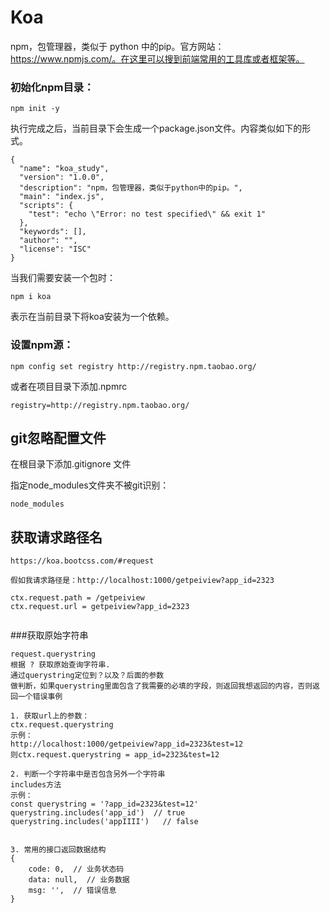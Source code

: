 # Koa

npm，包管理器，类似于 python 中的pip。官方网站：https://www.npmjs.com/。在这里可以搜到前端常用的工具库或者框架等。


### 初始化npm目录：
```
npm init -y
```

执行完成之后，当前目录下会生成一个package.json文件。内容类似如下的形式。

```
{
  "name": "koa_study",
  "version": "1.0.0",
  "description": "npm，包管理器，类似于python中的pip。",
  "main": "index.js",
  "scripts": {
    "test": "echo \"Error: no test specified\" && exit 1"
  },
  "keywords": [],
  "author": "",
  "license": "ISC"
}

```


当我们需要安装一个包时：
```
npm i koa
```

表示在当前目录下将koa安装为一个依赖。


### 设置npm源：
```
npm config set registry http://registry.npm.taobao.org/
```
或者在项目目录下添加.npmrc
```
registry=http://registry.npm.taobao.org/
```


## git忽略配置文件

在根目录下添加.gitignore 文件

指定node_modules文件夹不被git识别：
```
node_modules
```


## 获取请求路径名
```
https://koa.bootcss.com/#request

假如我请求路径是：http://localhost:1000/getpeiview?app_id=2323

ctx.request.path = /getpeiview
ctx.request.url = getpeiview?app_id=2323


```
###获取原始字符串
```
request.querystring
根据 ? 获取原始查询字符串.
通过querystring定位到？以及？后面的参数
做判断，如果querystring里面包含了我需要的必填的字段，则返回我想返回的内容，否则返回一个错误事例

1. 获取url上的参数：
ctx.request.querystring
示例：
http://localhost:1000/getpeiview?app_id=2323&test=12
则ctx.request.querystring = app_id=2323&test=12

2. 判断一个字符串中是否包含另外一个字符串
includes方法
示例：
const querystring = '?app_id=2323&test=12'
querystring.includes('app_id')  // true
querystring.includes('appIIII')   // false


3. 常用的接口返回数据结构
{
    code: 0,  // 业务状态码
    data: null,  // 业务数据
    msg: '',  // 错误信息
}

```

